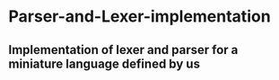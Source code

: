 # Parser-and-Lexer-implementation
## Implementation of lexer and parser for a miniature language defined by us
